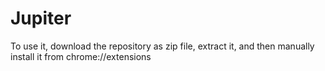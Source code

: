 # Jupiter

To use it, download the repository as zip file, extract it, and then manually install it from chrome://extensions

